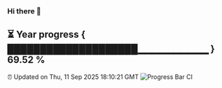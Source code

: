### Hi there 👋
⏳ Year progress { ████████████████████▁▁▁▁▁▁▁▁▁▁ } 69.52 %
---
⏰ Updated on Thu, 11 Sep 2025 18:10:21 GMT
![Progress Bar CI](https://github.com/Moyi321/Moyi321/workflows/Progress%20Bar%20CI/badge.svg)
